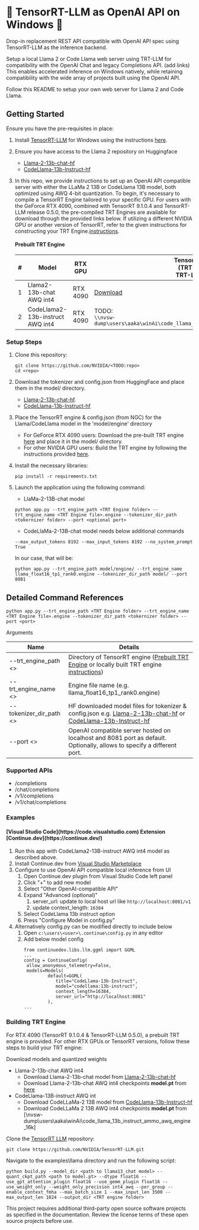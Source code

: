 # 🚀 TensorRT-LLM as OpenAI API on Windows 🤖

Drop-in replacement REST API compatible with OpenAI API spec using TensorRT-LLM as the inference backend.

Setup a local Llama 2 or Code Llama web server using TRT-LLM for compatibility with the OpenAI Chat and legacy Completions API. (add links) This enables accelerated inference on Windows natively, while retaining compatibility with the wide array of projects built using the OpenAI API.

Follow this README to setup your own web server for Llama 2 and Code Llama.

## Getting Started

Ensure you have the pre-requisites in place:

1. Install [TensorRT-LLM](https://github.com/NVIDIA/TensorRT-LLM/) for Windows using the instructions [here](https://github.com/NVIDIA/TensorRT-LLM/blob/release/0.5.0/windows/README.md).

2. Ensure you have access to the Llama 2 repository on Huggingface
   * [Llama-2-13b-chat-hf](https://huggingface.co/meta-llama/Llama-2-13b-chat-hf)
   * [CodeLlama-13b-Instruct-hf](https://huggingface.co/codellama/CodeLlama-13b-Instruct-hf)

3. In this repo, we provide instructions to set up an OpenAI API compatible server with either the LLaMa 2 13B or CodeLlama 13B model, both optimized using AWQ 4-bit quantization. To begin, it's necessary to compile a TensorRT Engine tailored to your specific GPU. For users with the GeForce RTX 4090, combined with TensorRT 9.1.0.4 and TensorRT-LLM release 0.5.0, the pre-compiled TRT Engines are available for download through the provided links below. If utilizing a different NVIDIA GPU or another version of TensorRT, refer to the given instructions for constructing your TRT Engine.[instructions](#building-trt-engine).

   #### Prebuilt TRT Engine

   | # |  Model                | RTX GPU   | TensorRT Engine <br/>(TRT 9.1.0.4 & <br/> TRT-LLM 0.5.0)|  
   |---|----------------------------------|---------|---------------------------------------|
   | 1 | Llama2-13b-chat AWQ int4         | RTX 4090 | [Download](https://catalog.ngc.nvidia.com/orgs/nvidia/models/llama2-13b/files?version=1.2) |
   | 2 | CodeLlama2-13b-instruct AWQ int4 | RTX 4090 |  TODO: <br/> ```\\nvsw-dump\users\aaka\winAi\code_llama_13b_instruct_ammo_awq_engine_16k\eng```       |


<h3 id="setup"> Setup Steps </h3>

1. Clone this repository: 
   ```
   git clone https://github.com/NVIDIA/<TODO:repo>
   cd <repo>
   ```
2. Download the tokenizer and config.json from HuggingFace and place them in the model/ directory.
   - [Llama-2-13b-chat-hf](https://huggingface.co/meta-llama/Llama-2-13b-chat-hf/tree/main).
   - [CodeLlama-13b-Instruct-hf](https://huggingface.co/codellama/CodeLlama-13b-Instruct-hf/tree/main)
3. Place the TensorRT engine & config.json (from NGC) for the Llama/CodeLlama model in the 'model/engine' directory
   - For GeForce RTX 4090 users: Download the pre-built TRT engine [here](https://catalog.ngc.nvidia.com/orgs/nvidia/models/llama2-13b/files?version=1.2) and place it in the model/ directory.
   - For other NVIDIA GPU users: Build the TRT engine by following the instructions provided [here](#building-trt-engine).
4. Install the necessary libraries: 
   ```
   pip install -r requirements.txt
   ```
5. Launch the application using the following command:

   - LlaMa-2-13B-chat model
   ```
   python app.py --trt_engine_path <TRT Engine folder> --trt_engine_name <TRT Engine file>.engine --tokenizer_dir_path <tokernizer folder> --port <optional port>
   ```
   
   - CodeLlaMa-2-13B-chat model needs below additional commands
   ```
   --max_output_tokens 8192 --max_input_tokens 8192 --no_system_prompt True
   ```
   In our case, that will be:
   ```
   python app.py --trt_engine_path model/engine/ --trt_engine_name llama_float16_tp1_rank0.engine --tokenizer_dir_path model/ --port 8081
   ```

## Detailed Command References 
```
python app.py --trt_engine_path <TRT Engine folder> --trt_engine_name <TRT Engine file>.engine --tokenizer_dir_path <tokernizer folder> --port <port>
```

Arguments

| Name                    | Details                     |
|-------------------------|--------------------------------------------------------------------------------------------------------------------------|
| --trt_engine_path <>    | Directory of TensorRT engine ([Prebuilt TRT Engine](#prebuilt-trt-engine) or locally built TRT engine [instructions](#building-trt-engine))                                                                                                                        |
| --trt_engine_name <>    | Engine file name (e.g. llama_float16_tp1_rank0.engine)                                                                                                      |
| --tokenizer_dir_path <> | HF downloaded model files for tokenizer & config.json e.g. [Llama-2-13b-chat-hf](https://huggingface.co/meta-llama/Llama-2-13b-chat-hf) or [CodeLlama-13b-Instruct-hf](https://huggingface.co/codellama/CodeLlama-13b-Instruct-hf/tree/main) |
| --port <>               | OpenAI compatible server hosted on localhost and 8081 port as default. Optionally, allows to specify a different port.  |


<h3 id="supported-apis">Supported APIs</h3>

* /completions
* /chat/completions
* /v1/completions
* /v1/chat/completions

<h3 id="use-cases">Examples</h3>
<h4 id="continue.dev">[Visual Studio Code](https://code.visualstudio.com) Extension [Continue.dev](https://continue.dev/)</h4>

1. Run this app with CodeLlama2-13B-instruct AWQ int4 model as described above.
2. Install Continue.dev from [Visual Studio Marketplace](https://marketplace.visualstudio.com/items?itemName=Continue.continue)
3. Configure to use OpenAI API compatible local inference from UI
   1. Open Continue.dev plugin from Visual Studio Code left panel
   2. Click "+" to add new model
   3. Select "Other OpenAI-compatible API"
   4. Expand "Advanced (optional)"
      1. server_url: update to local host url like ```http://localhost:8081/v1```
      2. update context_length: ```16384```
   5. Select CodeLlama 13b instruct option 
   6. Press "Configure Model in config.py"
4. Alternatively config.py can be modified directly to include below
   1. Open ```c:\users\<user>\.continue\config.py``` in any editor
   2. Add below model config
      ```
      from continuedev.libs.llm.ggml import GGML
      ...
      config = ContinueConfig(
       allow_anonymous_telemetry=False,
       models=Models(
               default=GGML(
                  title="CodeLlama-13b-Instruct",
                  model="codellama:13b-instruct",
                  context_length=16384,
                  server_url="http://localhost:8081"
               ),
      ...
      ```

<h3 id="building-trt-engine">Building TRT Engine</h3>

For RTX 4090 (TensorRT 9.1.0.4 & TensorRT-LLM 0.5.0), a prebuilt TRT engine is provided. For other RTX GPUs or TensorRT versions, follow these steps to build your TRT engine:

Download models and quantized weights
  * Llama-2-13b-chat AWQ int4 
    * Download Llama-2-13b-chat model from [Llama-2-13b-chat-hf](https://huggingface.co/meta-llama/Llama-2-13b-chat-hf)
    * Download Llama-2-13b-chat AWQ int4 checkpoints **model.pt** from [here](https://catalog.ngc.nvidia.com/orgs/nvidia/models/llama2-13b/files?version=1.2)
  * CodeLlama-13B-instruct AWQ int
    * Download CodeLLaMa-2 13B model from [CodeLlama-13b-Instruct-hf](https://huggingface.co/codellama/CodeLlama-13b-Instruct-hf)
    * Download CodeLLaMa 2 13B AWQ int4 checkpoints **model.pt** from [\\nvsw-dump\users\aaka\winAi\code_llama_13b_instruct_ammo_awq_engine_16k]


Clone the [TensorRT LLM](https://github.com/NVIDIA/TensorRT-LLM/) repository:
```
git clone https://github.com/NVIDIA/TensorRT-LLM.git
```

Navigate to the examples\llama directory and run the following script:
```
python build.py --model_dir <path to llama13_chat model> --quant_ckpt_path <path to model.pt> --dtype float16 --use_gpt_attention_plugin float16 --use_gemm_plugin float16 --use_weight_only --weight_only_precision int4_awq --per_group --enable_context_fmha --max_batch_size 1 --max_input_len 3500 --max_output_len 1024 --output_dir <TRT engine folder>
```


This project requires additional third-party open source software projects as specified in the documentation. Review the license terms of these open source projects before use.
